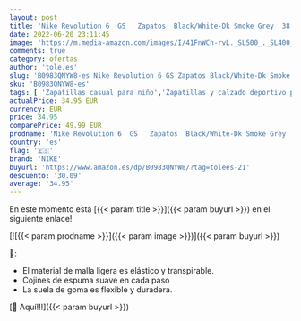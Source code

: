 ```yaml
---
layout: post
title: 'Nike Revolution 6  GS   Zapatos  Black/White-Dk Smoke Grey  38 EU'
date: 2022-06-20 23:11:45
image: 'https://m.media-amazon.com/images/I/41FnWCh-rvL._SL500_._SL400_.jpg'
comments: true
category: ofertas
author: 'tole.es'
slug: 'B0983QNYW8-es Nike Revolution 6 GS Zapatos Black/White-Dk Smoke Grey 38 EU'
sku: 'B0983QNYW8-es'
tags: [ 'Zapatillas casual para niño','Zapatillas y calzado deportivo para Niño','Zapatos','Zapatos - Niños','Zapatos y complementos','nike','zapatos','🇪🇸', ]
actualPrice: 34.95 EUR
currency: EUR
price: 34.95
comparePrice: 49.99 EUR
prodname: 'Nike Revolution 6  GS   Zapatos  Black/White-Dk Smoke Grey  38 EU'
country: 'es'
flag: '🇪🇸'
brand: 'NIKE'
buyurl: 'https://www.amazon.es/dp/B0983QNYW8/?tag=tolees-21'
descuento: '30.09'
average: '34.95'
---
```


En este momento está [{{< param title >}}]({{< param buyurl >}}) en el siguiente enlace!

[![{{< param prodname >}}]({{< param image >}})]({{< param buyurl >}})

🔎:

- El material de malla ligera es elástico y transpirable.
- Cojines de espuma suave en cada paso
- La suela de goma es flexible y duradera.

[🛒 Aquí!!!]({{< param buyurl >}})
